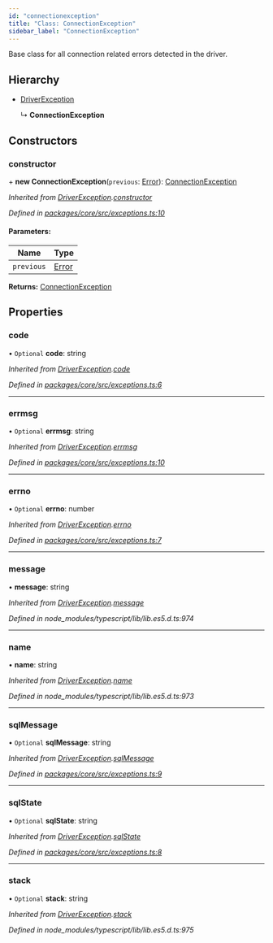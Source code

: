 ```yaml
---
id: "connectionexception"
title: "Class: ConnectionException"
sidebar_label: "ConnectionException"
---
```


Base class for all connection related errors detected in the driver.

## Hierarchy

* [DriverException](driverexception.md)

  ↳ **ConnectionException**

## Constructors

### constructor

\+ **new ConnectionException**(`previous`: [Error](driverexception.md#error)): [ConnectionException](connectionexception.md)

*Inherited from [DriverException](driverexception.md).[constructor](driverexception.md#constructor)*

*Defined in [packages/core/src/exceptions.ts:10](https://github.com/mikro-orm/mikro-orm/blob/d945b8a11/packages/core/src/exceptions.ts#L10)*

#### Parameters:

Name | Type |
------ | ------ |
`previous` | [Error](driverexception.md#error) |

**Returns:** [ConnectionException](connectionexception.md)

## Properties

### code

• `Optional` **code**: string

*Inherited from [DriverException](driverexception.md).[code](driverexception.md#code)*

*Defined in [packages/core/src/exceptions.ts:6](https://github.com/mikro-orm/mikro-orm/blob/d945b8a11/packages/core/src/exceptions.ts#L6)*

___

### errmsg

• `Optional` **errmsg**: string

*Inherited from [DriverException](driverexception.md).[errmsg](driverexception.md#errmsg)*

*Defined in [packages/core/src/exceptions.ts:10](https://github.com/mikro-orm/mikro-orm/blob/d945b8a11/packages/core/src/exceptions.ts#L10)*

___

### errno

• `Optional` **errno**: number

*Inherited from [DriverException](driverexception.md).[errno](driverexception.md#errno)*

*Defined in [packages/core/src/exceptions.ts:7](https://github.com/mikro-orm/mikro-orm/blob/d945b8a11/packages/core/src/exceptions.ts#L7)*

___

### message

•  **message**: string

*Inherited from [DriverException](driverexception.md).[message](driverexception.md#message)*

*Defined in node_modules/typescript/lib/lib.es5.d.ts:974*

___

### name

•  **name**: string

*Inherited from [DriverException](driverexception.md).[name](driverexception.md#name)*

*Defined in node_modules/typescript/lib/lib.es5.d.ts:973*

___

### sqlMessage

• `Optional` **sqlMessage**: string

*Inherited from [DriverException](driverexception.md).[sqlMessage](driverexception.md#sqlmessage)*

*Defined in [packages/core/src/exceptions.ts:9](https://github.com/mikro-orm/mikro-orm/blob/d945b8a11/packages/core/src/exceptions.ts#L9)*

___

### sqlState

• `Optional` **sqlState**: string

*Inherited from [DriverException](driverexception.md).[sqlState](driverexception.md#sqlstate)*

*Defined in [packages/core/src/exceptions.ts:8](https://github.com/mikro-orm/mikro-orm/blob/d945b8a11/packages/core/src/exceptions.ts#L8)*

___

### stack

• `Optional` **stack**: string

*Inherited from [DriverException](driverexception.md).[stack](driverexception.md#stack)*

*Defined in node_modules/typescript/lib/lib.es5.d.ts:975*
